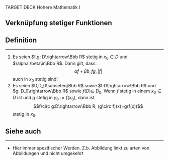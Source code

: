 
TARGET DECK
Höhere Mathematik I

Verknüpfung stetiger Funktionen
--
## Definition
***
1. Es seien $f,g: D\rightarrow\Bbb R$ stetig in $x_0\in D$ und $\alpha,\beta\in\Bbb R$. Dann gilt, dass:$$\alpha f+\beta b, fg, |f|$$ auch in $x_0$ stetig sind!
2. Es seien $D,D_0\subseteq\Bbb R$ sowie $f:D\rightarrow\Bbb R$ und $g: D_0\rightarrow\Bbb R$ sowie $f(D)\subseteq\ D_0$. Wenn $f$ stetig in einem $x_0\in D$ ist und $g$ stetig in $y_0:=f(x_0)$, dann ist$$f\circ g:D\rightarrow\Bbb R, (g\circ f)(x)=g(f(x))$$stetig in $x_0$.
## Siehe auch
***
* Hier immer spezifischer Werden. Z.b. Abbildung linkt zu arten von Abbildungen und nicht umgekehrt